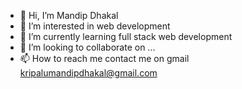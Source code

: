 - 👋 Hi, I’m Mandip Dhakal
- 👀 I’m interested in web development
- 🌱 I’m currently learning full stack web development
- 💞️ I’m looking to collaborate on ...
- 📫 How to reach me contact me on gmail kripalumandipdhakal@gmail.com

<!---
kripalumandip/kripalumandip is a ✨ special ✨ repository because its `README.md` (this file) appears on your GitHub profile.
You can click the Preview link to take a look at your changes.
--->
